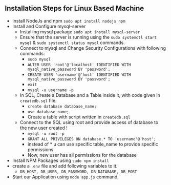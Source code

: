 ## Installation Steps for Linux Based Machine
- Install NodeJs and npm `sudo apt install nodejs npm`
- Install and Configure mysql-server
    - Installing mysql package `sudo apt install mysql-server`
    - Ensure that the server is running using the `sudo systemctl start mysql` & `sudo systemctl status mysql` commands.
    - Connect to mysql and Change Security Configurations with following commands:
        - `sudo mysql`
        - `ALTER USER 'root'@'localhost' IDENTIFIED WITH mysql_native_password BY 'password';`
        - `CREATE USER 'username'@'host' IDENTIFIED WITH mysql_native_password BY 'password';`
        - `exit`
        - `mysql -u username -p`
    - In SQL, Create a Database and a Table inside it, with code given in `createdb.sql` file.
        - `create database database_name;`
        - `use database_name;`
        - Create a table with script written in `createdb.sql`
    - Connect to the SQL using root and provide access of database to the new user created !
        - `mysql -u root -p`
        - `GRANT ALL PRIVILEGES ON database.* TO 'username'@'host';`
        - instead of * u can use specific table_name to provide specific permissions.
        - Now, new user has all permissions for the database
- Install NPM Packages using `sudo npm install`
- create a `.env` file and add following variables to it.
    - `DB_HOST, DB_USER, DB_PASSWORD, DB_DATABASE, DB_PORT`
- Start our Application using `node app.js` command.

